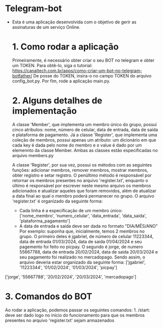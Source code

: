 # Telegram-bot
- Esta é uma aplicação desenvolvida com o objetivo de gerir as assinaturas de um serviço Online.

  # 1. Como rodar a aplicação
  Primeiramente, é necessário obter criar o seu BOT no telegram e obter um TOKEN. Para obtê-lo, siga o tutorial: https://canaltech.com.br/apps/como-criar-um-bot-no-telegram-botfather/
  De posse do TOKEN, insira-o no campo TOKEN do arquivo config_bot.py.
  Por fim, rode a aplicação main.py.

  # 2. Alguns detalhes de implementação
  A classe 'Member', que implementa um membro único do grupo, possui cinco atributos: nome, número de celular, data de entrada, data de saída e plataforma de pagamento.
  Já a classe 'Register', que implementa uma coleção de membros, possui apenas um atributo: um dicionário em que cada key é dada pelo nome do membro e o value é dado por um elemennto da classe Member.
  Ambas as classes estão especificadas no arquivo members.py

  A classe 'Register', por sua vez, possui os métodos com as seguintes funções: adicionar membros, remover membros, mostrar membros, obter registro e setar registro. O penúltimo método é responsável por retornar os membros presentes no arquivo 'register.txt', enquanto o último é responsável por escrever neste mesmo arquivo os membros adicionados e atualizar aqueles que foram removidos, além de atualizar a data final ao qual o membro poderá permanecer no grupo.
  O arquivo 'register.txt' é organizado da seguinte forma:
  - Cada linha é a especificação de um membro único: ['nome_membro', 'numero_celular', 'data_entrada', 'data_saida', 'plataforma_pagamento']
  - A data de entrada e saida deve ser dada no formato "DIA/MÊS/ANO"
  Por exemplo: suponha que, inicialmente, temos 2 membros no grupo. O primeiro deles é jgabriel, de número de celular 11223344, data de entrada 01/03/2024, data de saida 01/04/2024 e seu pagemento foi feito no picpay. O segundo é jorge, de numero 55667788, data de entrada 20/02/2024, data de saida 20/03/2024 e seu pagamento foi realizado no mercadopago. Sendo assim, o arquivo deveria estar organizado da seguinte forma:
['jgabriel', '11223344', '01/02/2024', '01/03/2024', 'picpay']

['jorge', '55667788', '20/02/2024', '20/03/2024', 'mercadopago']

  # 3. Comandos do BOT
  Ao rodar a aplicação, podemos passar os seguintes comandos:
    1. /start: deve ser dado logo no início do funcionamento para que os membros presentes no arquivo 'register.txt' sejam armazenados
  
  
 
  
  

